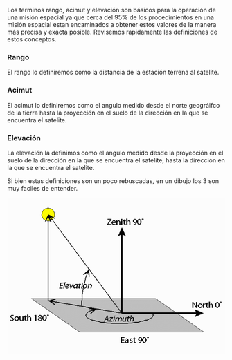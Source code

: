 Los terminos rango, acimut y elevación son básicos para la operación de una misión espacial ya que cerca del 95% de los procedimientos en una misión espacial estan encaminados a obtener estos valores de la manera más precísa y exacta posible. Revisemos rapidamente las definiciones de estos conceptos.

### Rango
El rango lo definiremos como la distancia de la estación terrena al satelite.

### Acimut
El acimut lo definiremos como el angulo medido desde el norte geográifco de la tierra hasta la proyección en el suelo de la dirección en la que se encuentra el satelite.

### Elevación
La elevación la definimos como el angulo medido desde la proyección en el suelo de la dirección en la que se encuentra el satelite, hasta la dirección en la que se encuentra el satelite.

Si bien estas definiciones son un poco rebuscadas, en un dibujo los 3 son muy faciles de entender.

![](./imagenes/az_el.jpg)